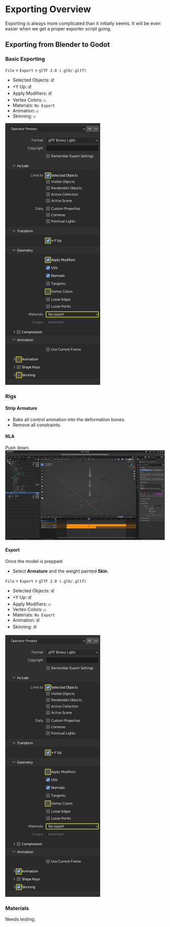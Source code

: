 # Exporting Overview
Exporting is always more complicated than it initially seems. It will be even easier when we get a proper exporter script going.

## Exporting from Blender to Godot

### Basic Exporting
`File` > `Export` > `glTF 2.0 (.glb/.gltf)`
- Selected Objects: `🗹`
- +Y Up: `🗹`
- Apply Modifiers: `🗹`
- Vertex Colors: `◻`
- Materials: `No Export`
- Animation: `◻`
- Skinning: `◻`

![Static Model Export Settings](docs/static_model_export.png)

### Rigs

#### Strip Armature
- Bake all control animation into the deformation bones.
- Remove all constraints.


#### NLA
Push down.
![NLA](docs/nla.png)


#### Export
Once the model is prepped:
- Select **Armature** and the weight painted **Skin**.

`File` > `Export` > `glTF 2.0 (.glb/.gltf)`
- Selected Objects: `🗹`
- +Y Up: `🗹`
- Apply Modifiers: `◻`
- Vertex Colors: `◻`
- Materials: `No Export`
- Animation: `🗹`
- Skinning: `🗹`

![Rigged Model Export Settings](docs/rigged_model_export.png)

### Materials
Needs testing.
